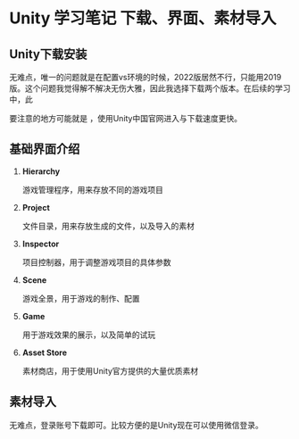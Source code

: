 # Unity 学习笔记 下载、界面、素材导入

## Unity下载安装

无难点，唯一的问题就是在配置vs环境的时候，2022版居然不行，只能用2019版。这个问题我觉得解不解决无伤大雅，因此我选择下载两个版本。在后续的学习中，此

要注意的地方可能就是 ，使用Unity中国官网进入与下载速度更快。

## 基础界面介绍

1. **Hierarchy**

   游戏管理程序，用来存放不同的游戏项目

2. **Project**

   文件目录，用来存放生成的文件，以及导入的素材

3. **Inspector**

   项目控制器，用于调整游戏项目的具体参数

4. **Scene**

   游戏全景，用于游戏的制作、配置

5. **Game**

   用于游戏效果的展示，以及简单的试玩

6. **Asset Store**

   素材商店，用于使用Unity官方提供的大量优质素材

## 素材导入

无难点，登录账号下载即可。比较方便的是Unity现在可以使用微信登录。

